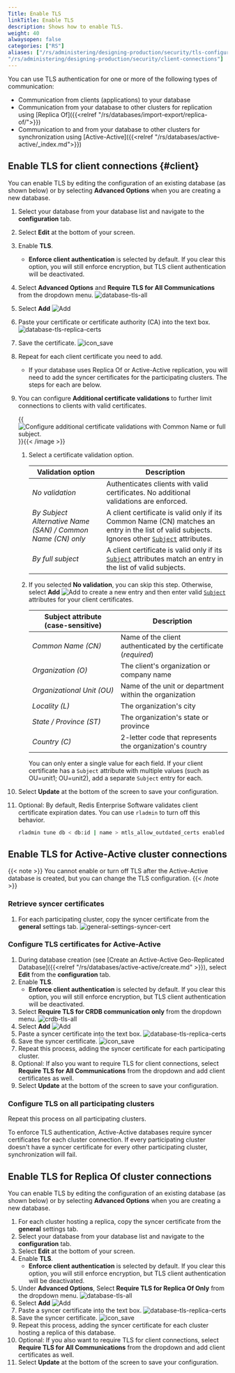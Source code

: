 ```yaml
---
Title: Enable TLS
linkTitle: Enable TLS
description: Shows how to enable TLS.
weight: 40
alwaysopen: false
categories: ["RS"]
aliases: ["/rs/administering/designing-production/security/tls-configuration", 
"/rs/administering/designing-production/security/client-connections"]
---
```


You can use TLS authentication for one or more of the following types of communication:

- Communication from clients (applications) to your database
- Communication from your database to other clusters for replication using [Replica Of]({{<relref "/rs/databases/import-export/replica-of/">}})
- Communication to and from your database to other clusters for synchronization using [Active-Active]({{<relref "/rs/databases/active-active/_index.md">}})

## Enable TLS for client connections {#client}

You can enable TLS by editing the configuration of an existing database (as shown below) or by selecting **Advanced Options** when you are creating a new database.

1. Select your database from your database list and navigate to the **configuration** tab.
1. Select **Edit** at the bottom of your screen.
1. Enable **TLS**.
    - **Enforce client authentication** is selected by default. If you clear this option, you will still enforce encryption, but TLS client authentication will be deactivated.
1. Select **Advanced Options** and **Require TLS for All Communications** from the dropdown menu.
    ![database-tls-all](/images/rs/database-tls-all.png "database-tls-all")
1. Select **Add** ![Add](/images/rs/icon_add.png#no-click "Add")
1. Paste your certificate or certificate authority (CA) into the text box.
    ![database-tls-replica-certs](/images/rs/database-tls-replica-certs.png "Database TLS Configuration")
1. Save the certificate. ![icon_save](/images/rs/icon_save.png#no-click "Save")
1. Repeat for each client certificate you need to add.
    - If your database uses Replica Of or Active-Active replication, you will need to add the syncer certificates for the participating clusters. The steps for each are below.

1. You can configure **Additional certificate validations** to further limit connections to clients with valid certificates.

    {{<image filename="images/rs/database-tls-config-full-subject.png" alt="Configure additional certificate validations with Common Name or full subject." >}}{{< /image >}}


    1. Select a certificate validation option.

        | Validation option | Description |
        |-------------------|-------------|
        | _No validation_ | Authenticates clients with valid certificates. No additional validations are enforced. |
        | _By Subject Alternative Name (SAN) / Common Name (CN) only_ | A client certificate is valid only if its Common Name (CN) matches an entry in the list of valid subjects. Ignores other [`Subject`](https://datatracker.ietf.org/doc/html/rfc5280#section-4.1.2.6) attributes. |
        | _By full subject_ | A client certificate is valid only if its [`Subject`](https://datatracker.ietf.org/doc/html/rfc5280#section-4.1.2.6) attributes match an entry in the list of valid subjects. |

    1. If you selected **No validation**, you can skip this step. Otherwise, select **Add** ![Add](/images/rs/icon_add.png#no-click "Add") to create a new entry and then enter valid [`Subject`](https://datatracker.ietf.org/doc/html/rfc5280#section-4.1.2.6) attributes for your client certificates.

        | Subject attribute<br />(case-sensitive) | Description |
        |-------------------|-------------|
        | _Common Name (CN)_ | Name of the client authenticated by the certificate (_required_) |
        | _Organization (O)_ | The client's organization or company name |
        | <nobr>_Organizational Unit (OU)_</nobr> | Name of the unit or department within the organization |
        | _Locality (L)_ | The organization's city |
        | _State / Province (ST)_ | The organization's state or province |
        | _Country (C)_ | 2-letter code that represents the organization's country |

        You can only enter a single value for each field. If your client certificate has a `Subject` attribute with multiple values (such as OU=unit1; OU=unit2), add a separate `Subject` entry for each.

1. Select **Update** at the bottom of the screen to save your configuration.
1. Optional: By default, Redis Enterprise Software validates client certificate expiration dates.  You can use `rladmin` to turn off this behavior.
    ```sh
    rladmin tune db < db:id | name > mtls_allow_outdated_certs enabled
    ```

## Enable TLS for Active-Active cluster connections

{{< note >}}
You cannot enable or turn off TLS after the Active-Active database is created, but you can change the TLS configuration.
{{< /note >}}

### Retrieve syncer certificates

1. For each participating cluster, copy the syncer certificate from the **general** settings tab.
    ![general-settings-syncer-cert](/images/rs/general-settings-syncer-cert.png "general-settings-syncer-cert")

### Configure TLS certificates for Active-Active

1. During database creation (see [Create an Active-Active Geo-Replicated Database]({{<relref "/rs/databases/active-active/create.md" >}}), select **Edit** from the **configuration** tab.
1. Enable **TLS**.
    - **Enforce client authentication** is selected by default. If you clear this option, you will still enforce encryption, but TLS client authentication will be deactivated.
1. Select **Require TLS for CRDB communication only** from the dropdown menu.
    ![crdb-tls-all](/images/rs/crdb-tls-all.png "crdb-tls-all")
1. Select **Add** ![Add](/images/rs/icon_add.png#no-click "Add")
1. Paste a syncer certificate into the text box.
    ![database-tls-replica-certs](/images/rs/database-tls-replica-certs.png "Database TLS Configuration")
1. Save the syncer certificate. ![icon_save](/images/rs/icon_save.png#no-click "Save")
1. Repeat this process, adding the syncer certificate for each participating cluster.
1. Optional: If also you want to require TLS for client connections, select **Require TLS for All Communications** from the dropdown and add client certificates as well.
1. Select **Update** at the bottom of the screen to save your configuration.

### Configure TLS on all participating clusters

Repeat this process on all participating clusters.

To enforce TLS authentication, Active-Active databases require syncer certificates for each cluster connection. If every participating cluster doesn't have a syncer certificate for every other participating cluster, synchronization will fail.

## Enable TLS for Replica Of cluster connections

You can enable TLS by editing the configuration of an existing database (as shown below) or by selecting **Advanced Options** when you are creating a new database.

1. For each cluster hosting a replica, copy the syncer certificate from the **general** settings tab.
1. Select your database from your database list and navigate to the **configuration** tab.
1. Select **Edit** at the bottom of your screen.
1. Enable **TLS**.
    - **Enforce client authentication** is selected by default. If you clear this option, you will still enforce encryption, but TLS client authentication will be deactivated.
1. Under **Advanced Options**, Select **Require TLS for Replica Of Only** from the dropdown menu.
    ![database-tls-all](/images/rs/database-tls-all.png "database-tls-all")
1. Select **Add** ![Add](/images/rs/icon_add.png#no-click "Add")
1. Paste a syncer certificate into the text box.
    ![database-tls-replica-certs](/images/rs/database-tls-replica-certs.png "Database TLS Configuration")
1. Save the syncer certificate. ![icon_save](/images/rs/icon_save.png#no-click "Save")
1. Repeat this process, adding the syncer certificate for each cluster hosting a replica of this database.
1. Optional: If you also want to require TLS for client connections, select **Require TLS for All Communications** from the dropdown and add client certificates as well.
1. Select **Update** at the bottom of the screen to save your configuration.
